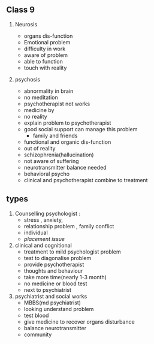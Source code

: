 ## Class 9

1. Neurosis  
    - organs dis-function  
    - Emotional problem
    - difficulty in work
    - aware of problem
    - able to function
    - touch with reality
     
2. psychosis
    - abnormality in brain 
    - no meditation 
    - psychotherapist not works
    - medicine by
    - no reality
    - explain problem to psychotherapist
    - good social support can manage this problem 
         - family and friends
    - functional and organic dis-function  
    - out of reality  
    - schizophrenia(hallucination)
    - not aware of suffering
    - neurotransmitter balance needed
    - behavioral psycho
    - clinical and psychotherapist combine to treatment

## types

1. Counselling psychologist :
   - stress , anxiety,
   - relationship problem , family conflict
   - individual  
   - *placement issue*
2. clinical and cognitional 
      - treatment to mild psychologist problem 
      - test to diagonalise problem 
      - provide psychotherapist
      - thoughts and behaviour
      - take more time(nearly 1-3 month)
      - no medicine or blood test
      - next to psychiatrist 
3. psychiatrist and social works
      - MBBS(md psychiatrist) 
      - looking understand problem
      - test blood
      - give medicine to recover organs disturbance 
      - balance neurotransmitter
      - community
  